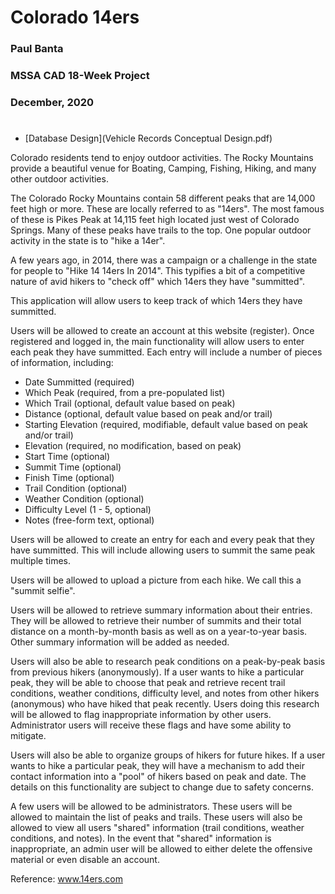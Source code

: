 # Colorado 14ers
### Paul Banta
### MSSA CAD 18-Week Project
### December, 2020
#

* [Database Design](Vehicle Records Conceptual Design.pdf)

Colorado residents tend to enjoy outdoor activities.
The Rocky Mountains provide a beautiful venue for Boating, Camping, Fishing, Hiking, and many other outdoor activities.

The Colorado Rocky Mountains contain 58 different peaks that are 14,000 feet high or more.
These are locally referred to as "14ers".
The most famous of these is Pikes Peak at 14,115 feet high located just west of Colorado Springs.
Many of these peaks have trails to the top.
One popular outdoor activity in the state is to "hike a 14er".

A few years ago, in 2014, there was a campaign or a challenge in the state for people to "Hike 14 14ers In 2014".
This typifies a bit of a competitive nature of avid hikers to "check off" which 14ers they have "summitted".

This application will allow users to keep track of which 14ers they have summitted.

Users will be allowed to create an account at this website (register).
Once registered and logged in, the main functionality will allow users to enter each peak they have summitted.
Each entry will include a number of pieces of information, including:
* Date Summitted (required)
* Which Peak (required, from a pre-populated list)
* Which Trail (optional, default value based on peak)
* Distance (optional, default value based on peak and/or trail)
* Starting Elevation (required, modifiable, default value based on peak and/or trail)
* Elevation (required, no modification, based on peak)
* Start Time (optional)
* Summit Time (optional)
* Finish Time (optional)
* Trail Condition (optional)
* Weather Condition (optional)
* Difficulty Level (1 - 5, optional)
* Notes (free-form text, optional)

Users will be allowed to create an entry for each and every peak that they have summitted.
This will include allowing users to summit the same peak multiple times.

Users will be allowed to upload a picture from each hike.
We call this a "summit selfie".

Users will be allowed to retrieve summary information about their entries.
They will be allowed to retrieve their number of summits and their total distance on a month-by-month basis as well as on a year-to-year basis.
Other summary information will be added as needed.

Users will also be able to research peak conditions on a peak-by-peak basis from previous hikers (anonymously).
If a user wants to hike a particular peak, they will be able to choose that peak and retrieve recent trail conditions, weather conditions, difficulty level, and notes from other hikers (anonymous) who have hiked that peak recently.
Users doing this research will be allowed to flag inappropriate information by other users.
Administrator users will receive these flags and have some ability to mitigate.

Users will also be able to organize groups of hikers for future hikes.
If a user wants to hike a particular peak, they will have a mechanism to add their contact information into a "pool" of hikers based on peak and date.
The details on this functionality are subject to change due to safety concerns.

A few users will be allowed to be administrators.
These users will be allowed to maintain the list of peaks and trails.
These users will also be allowed to view all users "shared" information (trail conditions, weather conditions, and notes).
In the event that "shared" information is inappropriate, an admin user will be allowed to either delete the offensive material or even disable an account.

Reference: www.14ers.com

